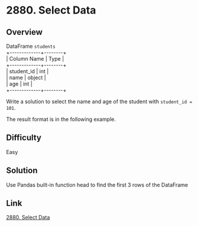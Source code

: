 # 2880. Select Data

## Overview
DataFrame `students`  
+-------------+--------+  
| Column Name | Type   |  
+-------------+--------+  
| student_id  | int    |  
| name        | object |  
| age         | int    |  
+-------------+--------+  

Write a solution to select the name and age of the student with `student_id = 101`.

The result format is in the following example.

## Difficulty 
Easy

## Solution
Use Pandas built-in function head to find the first 3 rows of the DataFrame

## Link
[2880. Select Data](https://leetcode.com/problems/select-data/description/?envType=study-plan-v2&envId=introduction-to-pandas&lang=pythondata)